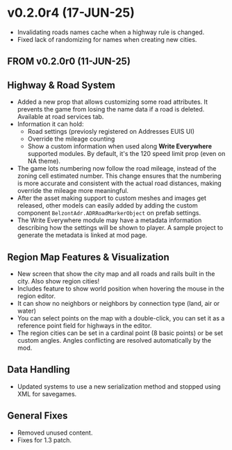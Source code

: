 # v0.2.0r4 (17-JUN-25)

- Invalidating roads names cache when a highway rule is changed.
- Fixed lack of randomizing for names when creating new cities.

## FROM v0.2.0r0 (11-JUN-25)

## Highway & Road System
- Added a new prop that allows customizing some road attributes. It prevents the game from losing the name data if a road is deleted. Available at road services tab.
- Information it can hold:
  - Road settings (previosly registered on Addresses EUIS UI)
  - Override the mileage counting
  - Show a custom information when used along **Write Everywhere** supported modules. By default, it's the 120 speed limit prop (even on NA theme).
- The game lots numbering now follow the road mileage, instead of the zoning cell estimated number. This change ensures that the numbering is more accurate and consistent with the actual road distances, making override the mileage more meaningful.
- After the asset making support to custom meshes and images get released, other models can easily added by adding the custom component `BelzontAdr.ADRRoadMarkerObject` on prefab settings.
- The Write Everywhere module may have a metadata information describing how the settings will be shown to player. A sample project to generate the metadata is linked at mod page.

## Region Map Features & Visualization
- New screen that show the city map and all roads and rails built in the city. Also show region cities!
- Includes feature to show world position when hovering the mouse in the region editor.
- It can show no neighbors or neighbors by connection type (land, air or water)
- You can select points on the map with a double-click, you can set it as a reference point field for highways in the editor.
- The region cities can be set in a cardinal point (8 basic points) or be set custom angles. Angles conflicting are resolved automatically by the mod.

## Data Handling
- Updated systems to use a new serialization method and stopped using XML for savegames.

## General Fixes
- Removed unused content.
- Fixes for 1.3 patch.
